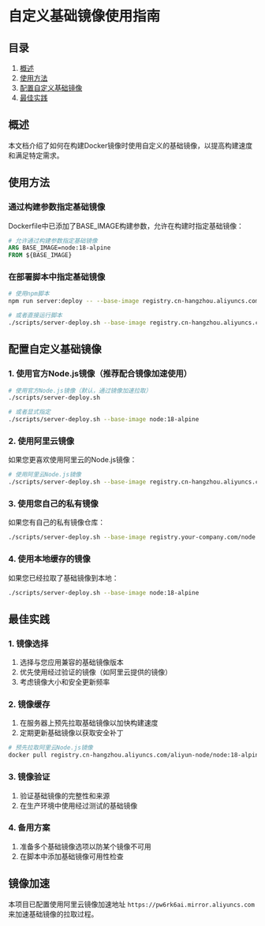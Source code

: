 # 自定义基础镜像使用指南

## 目录

1. [概述](#概述)
2. [使用方法](#使用方法)
3. [配置自定义基础镜像](#配置自定义基础镜像)
4. [最佳实践](#最佳实践)

## 概述

本文档介绍了如何在构建Docker镜像时使用自定义的基础镜像，以提高构建速度和满足特定需求。

## 使用方法

### 通过构建参数指定基础镜像

Dockerfile中已添加了BASE_IMAGE构建参数，允许在构建时指定基础镜像：

```dockerfile
# 允许通过构建参数指定基础镜像
ARG BASE_IMAGE=node:18-alpine
FROM ${BASE_IMAGE}
```

### 在部署脚本中指定基础镜像

```bash
# 使用npm脚本
npm run server:deploy -- --base-image registry.cn-hangzhou.aliyuncs.com/your-namespace/node:18-alpine

# 或者直接运行脚本
./scripts/server-deploy.sh --base-image registry.cn-hangzhou.aliyuncs.com/your-namespace/node:18-alpine
```

## 配置自定义基础镜像

### 1. 使用官方Node.js镜像（推荐配合镜像加速使用）

```bash
# 使用官方Node.js镜像（默认，通过镜像加速拉取）
./scripts/server-deploy.sh

# 或者显式指定
./scripts/server-deploy.sh --base-image node:18-alpine
```

### 2. 使用阿里云镜像

如果您更喜欢使用阿里云的Node.js镜像：

```bash
# 使用阿里云Node.js镜像
./scripts/server-deploy.sh --base-image registry.cn-hangzhou.aliyuncs.com/aliyun-node/node:18-alpine
```

### 3. 使用您自己的私有镜像

如果您有自己的私有镜像仓库：

```bash
./scripts/server-deploy.sh --base-image registry.your-company.com/node:18-alpine
```

### 4. 使用本地缓存的镜像

如果您已经拉取了基础镜像到本地：

```bash
./scripts/server-deploy.sh --base-image node:18-alpine
```

## 最佳实践

### 1. 镜像选择

1. 选择与您应用兼容的基础镜像版本
2. 优先使用经过验证的镜像（如阿里云提供的镜像）
3. 考虑镜像大小和安全更新频率

### 2. 镜像缓存

1. 在服务器上预先拉取基础镜像以加快构建速度
2. 定期更新基础镜像以获取安全补丁

```bash
# 预先拉取阿里云Node.js镜像
docker pull registry.cn-hangzhou.aliyuncs.com/aliyun-node/node:18-alpine
```

### 3. 镜像验证

1. 验证基础镜像的完整性和来源
2. 在生产环境中使用经过测试的基础镜像

### 4. 备用方案

1. 准备多个基础镜像选项以防某个镜像不可用
2. 在脚本中添加基础镜像可用性检查

## 镜像加速

本项目已配置使用阿里云镜像加速地址 `https://pw6rk6ai.mirror.aliyuncs.com` 来加速基础镜像的拉取过程。
